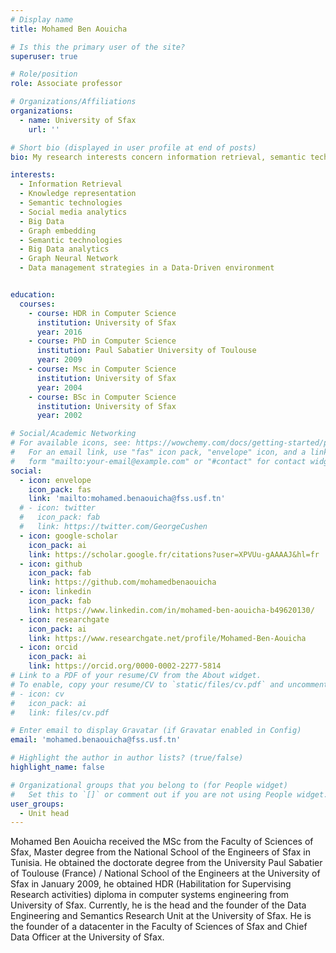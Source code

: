 ```yaml
---
# Display name
title: Mohamed Ben Aouicha

# Is this the primary user of the site?
superuser: true

# Role/position
role: Associate professor 

# Organizations/Affiliations
organizations:
  - name: University of Sfax 
    url: ''

# Short bio (displayed in user profile at end of posts)
bio: My research interests concern information retrieval, semantic technologies, social media analytics, knowledge representation, Big Data and graph embedding.

interests:
  - Information Retrieval
  - Knowledge representation
  - Semantic technologies
  - Social media analytics
  - Big Data
  - Graph embedding
  - Semantic technologies
  - Big Data analytics
  - Graph Neural Network
  - Data management strategies in a Data-Driven environment


education:
  courses:
    - course: HDR in Computer Science
      institution: University of Sfax
      year: 2016
    - course: PhD in Computer Science
      institution: Paul Sabatier University of Toulouse
      year: 2009
    - course: Msc in Computer Science
      institution: University of Sfax
      year: 2004
    - course: BSc in Computer Science
      institution: University of Sfax
      year: 2002

# Social/Academic Networking
# For available icons, see: https://wowchemy.com/docs/getting-started/page-builder/#icons
#   For an email link, use "fas" icon pack, "envelope" icon, and a link in the
#   form "mailto:your-email@example.com" or "#contact" for contact widget.
social:
  - icon: envelope
    icon_pack: fas
    link: 'mailto:mohamed.benaouicha@fss.usf.tn'
  # - icon: twitter
  #   icon_pack: fab
  #   link: https://twitter.com/GeorgeCushen
  - icon: google-scholar
    icon_pack: ai
    link: https://scholar.google.fr/citations?user=XPVUu-gAAAAJ&hl=fr
  - icon: github
    icon_pack: fab
    link: https://github.com/mohamedbenaouicha
  - icon: linkedin
    icon_pack: fab
    link: https://www.linkedin.com/in/mohamed-ben-aouicha-b49620130/
  - icon: researchgate
    icon_pack: ai
    link: https://www.researchgate.net/profile/Mohamed-Ben-Aouicha
  - icon: orcid
    icon_pack: ai
    link: https://orcid.org/0000-0002-2277-5814
# Link to a PDF of your resume/CV from the About widget.
# To enable, copy your resume/CV to `static/files/cv.pdf` and uncomment the lines below.
# - icon: cv
#   icon_pack: ai
#   link: files/cv.pdf

# Enter email to display Gravatar (if Gravatar enabled in Config)
email: 'mohamed.benaouicha@fss.usf.tn'

# Highlight the author in author lists? (true/false)
highlight_name: false

# Organizational groups that you belong to (for People widget)
#   Set this to `[]` or comment out if you are not using People widget.
user_groups:
  - Unit head
---
```


Mohamed Ben Aouicha received the MSc from the Faculty of Sciences of Sfax, Master degree from the National School of the Engineers of Sfax in Tunisia. He obtained the doctorate degree from the University Paul Sabatier of Toulouse (France) / National School of the Engineers at the University of Sfax in January 2009, he obtained HDR (Habilitation for Supervising Research activities) diploma in computer systems engineering from University of Sfax. Currently, he is the head and the founder of the Data Engineering and Semantics Research Unit at the University of Sfax. He is the founder of a datacenter in the Faculty of Sciences of Sfax and Chief Data Officer at the University of Sfax. 